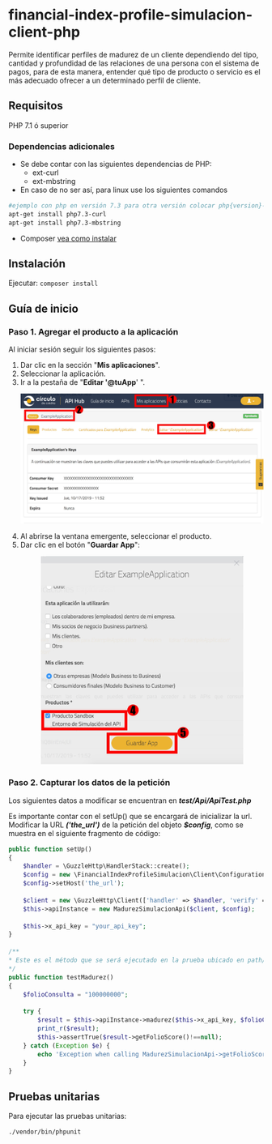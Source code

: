 # financial-index-profile-simulacion-client-php

Permite identificar perfiles de madurez de un cliente dependiendo del tipo, cantidad y profundidad de las relaciones de una persona con el sistema de pagos, para de esta manera, entender qué tipo de producto o servicio es el más adecuado ofrecer a un determinado perfil de cliente.

## Requisitos

PHP 7.1 ó superior

### Dependencias adicionales

- Se debe contar con las siguientes dependencias de PHP:
  - ext-curl
  - ext-mbstring
- En caso de no ser así, para linux use los siguientes comandos

```sh
#ejemplo con php en versión 7.3 para otra versión colocar php{version}-curl
apt-get install php7.3-curl
apt-get install php7.3-mbstring
```

- Composer [vea como instalar][1]

## Instalación

Ejecutar: `composer install`

## Guía de inicio

### Paso 1. Agregar el producto a la aplicación

Al iniciar sesión seguir los siguientes pasos:

1.  Dar clic en la sección "**Mis aplicaciones**".
2.  Seleccionar la aplicación.
3.  Ir a la pestaña de "**Editar '@tuApp**' ".
    <p align="center">
      <img src="https://github.com/APIHub-CdC/imagenes-cdc/blob/master/edit_applications.jpg" width="900">
    </p>
4.  Al abrirse la ventana emergente, seleccionar el producto.
5.  Dar clic en el botón "**Guardar App**":
    <p align="center">
      <img src="https://github.com/APIHub-CdC/imagenes-cdc/blob/master/selected_product.jpg" width="400">
    </p>

### Paso 2. Capturar los datos de la petición

Los siguientes datos a modificar se encuentran en **_test/Api/ApiTest.php_**

Es importante contar con el setUp() que se encargará de inicializar la url. Modificar la URL **_('the_url')_** de la petición del objeto **_\$config_**, como se muestra en el siguiente fragmento de código:

```php
public function setUp()
{
    $handler = \GuzzleHttp\HandlerStack::create();
    $config = new \FinancialIndexProfileSimulacion\Client\Configuration();
    $config->setHost('the_url');

    $client = new \GuzzleHttp\Client(['handler' => $handler, 'verify' => false]);
    $this->apiInstance = new MadurezSimulacionApi($client, $config);

    $this->x_api_key = "your_api_key";
}

/**
* Este es el método que se será ejecutado en la prueba ubicado en path/to/repository/test/Api/ApiTest.php
*/
public function testMadurez()
{
    $folioConsulta = "100000000";

    try {
        $result = $this->apiInstance->madurez($this->x_api_key, $folioConsulta);
        print_r($result);
        $this->assertTrue($result->getFolioScore()!==null);
    } catch (Exception $e) {
        echo 'Exception when calling MadurezSimulacionApi->getFolioScore: ', $e->getMessage(), PHP_EOL;
    }
}
```

## Pruebas unitarias

Para ejecutar las pruebas unitarias:

```sh
./vendor/bin/phpunit
```

[1]: https://getcomposer.org/doc/00-intro.md#installation-linux-unix-macos
